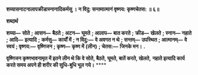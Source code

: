 **शय्यासनाटनालापक्रीडास्नानादिकर्मसु ।** **न विदु: सन्तमात्मानं वृष्णय: कृष्णचेतस: ॥ ६॥** 

**शब्दार्थ** 

**शय्या—** **सोते** **; आसन—** **बैठते** **; अटन—** **घूमते** **; आलाप—** **बात करते** **; क्रीड—** **खेलते** **; स्नान—** **नहाते** **; आदि—** **इत्यादि** **;** **कर्मसु—** **कार्यों में** **; न विदु:—** **वे अवगत न थे** **; सन्तम्—** **उपस्थित** **; आत्मानम्—** **वे स्वयं** **; वृष्णय:—** **वृष्णिजन** **; कृष्ण—** **कृष्ण में** **(लीन)** **; चेतस:—** **जिनके मन।** **.** 

**वृष्णिजन कृष्णभावनामृत में इतने लीन थे कि वे सोते, बैठते, घूमते, बातें करते, खेलते,** **नहाते इत्यादि कार्य करते समय अपने ही शरीर की सुधि-बुधि भूल गये।** **** 